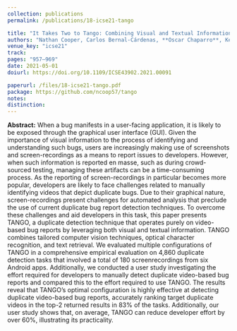 ```yaml
---
collection: publications
permalink: /publications/18-icse21-tango

title: "It Takes Two to Tango: Combining Visual and Textual Information for Detecting Duplicate Video-Based Bug Reports"
authors: "Nathan Cooper, Carlos Bernal-Cárdenas, **Oscar Chaparro**, Kevin Moran, Denys Poshyvanyk"
venue_key: "icse21"
track: 
pages: "957–969"
date: 2021-05-01
doiurl: https://doi.org/10.1109/ICSE43902.2021.00091

paperurl: /files/18-icse21-tango.pdf
package: https://github.com/ncoop57/tango
notes: 
distinction: 
---
```


**Abstract:** When a bug manifests in a user-facing application, it is likely to be exposed through the graphical user interface (GUI). Given the importance of visual information to the process of identifying and understanding such bugs, users are increasingly making use of screenshots and screen-recordings as a means to report issues to developers. However, when such information is reported en masse, such as during crowd-sourced testing, managing these artifacts can be a time-consuming process. As the reporting of screen-recordings in particular becomes more popular, developers are likely to face challenges related to manually identifying videos that depict duplicate bugs. Due to their graphical nature, screen-recordings present challenges for automated analysis that preclude the use of current duplicate bug report detection techniques. To overcome these challenges and aid developers in this task, this paper presents TANGO, a duplicate detection technique that operates purely on video-based bug reports by leveraging both visual and textual information. TANGO combines tailored computer vision techniques, optical character recognition, and text retrieval. We evaluated multiple configurations of TANGO in a comprehensive empirical evaluation on 4,860 duplicate detection tasks that involved a total of 180 screenrecordings from six Android apps. Additionally, we conducted a user study investigating the effort required for developers to manually detect duplicate video-based bug reports and compared this to the effort required to use TANGO. The results reveal that TANGO’s optimal configuration is highly effective at detecting duplicate video-based bug reports, accurately ranking target duplicate videos in the top-2 returned results in 83% of the tasks. Additionally, our user study shows that, on average, TANGO can reduce developer effort by over 60%, illustrating its practicality.